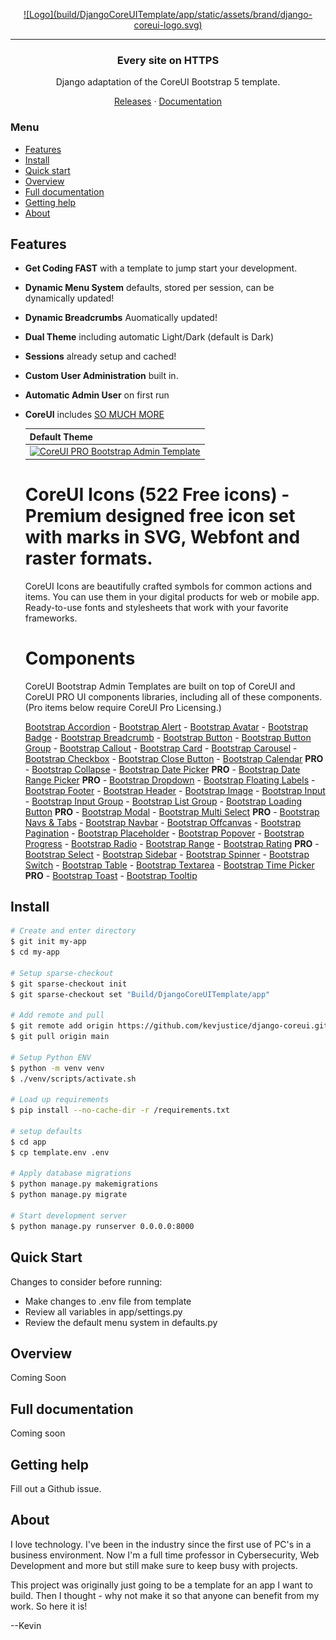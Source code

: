<p align="center">
	<a href="https://github.com/kevjustice/django-coreui">
		![Logo](build/DjangoCoreUITemplate/app/static/assets/brand/django-coreui-logo.svg)
	</a>
</p>


<hr>
<h3 align="center">Every site on HTTPS</h3>
<p align="center">Django adaptation of the CoreUI Bootstrap 5 template.</p>
<p align="center">
	<a href="https://github.com/kevjustice/django-coreui/releases">Releases</a> ·
	<a href="https://github.com/kevjustice/django-coreui">Documentation</a>
</p>

### Menu

- [Features](#features)
- [Install](#install)
- [Quick start](#quick-start)
- [Overview](#overview)
- [Full documentation](#full-documentation)
- [Getting help](#getting-help)
- [About](#about)

## Features

- **Get Coding FAST** with a template to jump start your development.
- **Dynamic Menu System** defaults, stored per session, can be dynamically updated!
- **Dynamic Breadcrumbs** Auomatically updated!
- **Dual Theme** including automatic Light/Dark (default is Dark)
- **Sessions** already setup and cached!
- **Custom User Administration** built in.
- **Automatic Admin User** on first run
- **CoreUI** includes [SO MUCH MORE](https://github.com/coreui/coreui-free-bootstrap-admin-template)

    | Default Theme | 
    | --- | 
    | [![CoreUI PRO Bootstrap Admin Template](https://coreui.io/images/templates/coreui_pro_default_light_dark.webp)](https://coreui.io/product/bootstrap-dashboard-template/?theme=default)

    # CoreUI Icons (522 Free icons) - Premium designed free icon set with marks in SVG, Webfont and raster formats.

    CoreUI Icons are beautifully crafted symbols for common actions and items. You can use them in your digital products for web or mobile app. Ready-to-use fonts and stylesheets that work with your favorite frameworks.

    # Components

    CoreUI Bootstrap Admin Templates are built on top of CoreUI and CoreUI PRO UI components libraries, including all of these components. (Pro items below require CoreUI Pro Licensing.)

    [Bootstrap Accordion](https://coreui.io/bootstrap/docs/components/accordion/)     - [Bootstrap Alert](https://coreui.io/bootstrap/docs/components/alert/)     - [Bootstrap Avatar](https://coreui.io/bootstrap/docs/components/avatar/)   - [Bootstrap Badge](https://coreui.io/bootstrap/docs/components/badge/)     - [Bootstrap Breadcrumb](https://coreui.io/bootstrap/docs/components/breadcrumb/)     - [Bootstrap Button](https://coreui.io/bootstrap/docs/components/button/)     - [Bootstrap Button Group](https://coreui.io/bootstrap/docs/components/button-group/)     - [Bootstrap Callout](https://coreui.io/bootstrap/docs/components/callout/)     - [Bootstrap Card](https://coreui.io/bootstrap/docs/components/card/)     - [Bootstrap Carousel](https://coreui.io/bootstrap/docs/components/carousel/)     - [Bootstrap Checkbox](https://coreui.io/bootstrap/docs/forms/checkbox/)     - [Bootstrap Close Button](https://coreui.io/bootstrap/docs/components/close-button/)     - [Bootstrap Calendar](https://coreui.io/bootstrap/docs/components/calendar/) **PRO**     - [Bootstrap Collapse](https://coreui.io/bootstrap/docs/components/collapse/)     - [Bootstrap Date Picker](https://coreui.io/bootstrap/docs/forms/date-picker/) **PRO**     - [Bootstrap Date Range Picker](https://coreui.io/bootstrap/docs/forms/date-range-picker/) **PRO**     - [Bootstrap Dropdown](https://coreui.io/bootstrap/docs/components/dropdown/)     - [Bootstrap Floating Labels](https://coreui.io/bootstrap/docs/forms/floating-labels/)     - [Bootstrap Footer](https://coreui.io/bootstrap/docs/components/footer/)     - [Bootstrap Header](https://coreui.io/bootstrap/docs/components/header/)     - [Bootstrap Image](https://coreui.io/bootstrap/docs/components/image/)     - [Bootstrap Input](https://coreui.io/bootstrap/docs/forms/input/)     - [Bootstrap Input Group](https://coreui.io/bootstrap/docs/forms/input-group/)     - [Bootstrap List Group](https://coreui.io/bootstrap/docs/components/list-group/)     - [Bootstrap Loading Button](https://coreui.io/bootstrap/docs/components/loading-button/) **PRO**    - [Bootstrap Modal](https://coreui.io/bootstrap/docs/components/modal/)     - [Bootstrap Multi Select](https://coreui.io/bootstrap/docs/forms/multi-select/) **PRO**     - [Bootstrap Navs & Tabs](https://coreui.io/bootstrap/docs/components/navs-tabs/)     - [Bootstrap Navbar](https://coreui.io/bootstrap/docs/components/navbar/)     - [Bootstrap Offcanvas](https://coreui.io/bootstrap/docs/components/offcanvas/)     - [Bootstrap Pagination](https://coreui.io/bootstrap/docs/components/pagination/)     - [Bootstrap Placeholder](https://coreui.io/bootstrap/docs/components/placeholder/)     - [Bootstrap Popover](https://coreui.io/bootstrap/docs/components/popover/)     - [Bootstrap Progress](https://coreui.io/bootstrap/docs/components/progress/)     - [Bootstrap Radio](https://coreui.io/bootstrap/docs/forms/radio/)     - [Bootstrap Range](https://coreui.io/bootstrap/docs/forms/range/)     - [Bootstrap Rating](https://coreui.io/bootstrap/docs/forms/rating/) **PRO**     - [Bootstrap Select](https://coreui.io/bootstrap/docs/forms/select/)     - [Bootstrap Sidebar](https://coreui.io/bootstrap/docs/components/sidebar/)     - [Bootstrap Spinner](https://coreui.io/bootstrap/docs/components/spinner/)     - [Bootstrap Switch](https://coreui.io/bootstrap/docs/forms/switch/)     - [Bootstrap Table](https://coreui.io/bootstrap/docs/components/table/)     - [Bootstrap Textarea](https://coreui.io/bootstrap/docs/forms/textarea/)     - [Bootstrap Time Picker](https://coreui.io/bootstrap/docs/forms/time-picker/) **PRO**     - [Bootstrap Toast](https://coreui.io/bootstrap/docs/components/toast/)     - [Bootstrap Tooltip](https://coreui.io/bootstrap/docs/components/tooltip/)


## Install

```bash
# Create and enter directory
$ git init my-app
$ cd my-app

# Setup sparse-checkout
$ git sparse-checkout init
$ git sparse-checkout set "Build/DjangoCoreUITemplate/app"

# Add remote and pull
$ git remote add origin https://github.com/kevjustice/django-coreui.git
$ git pull origin main

# Setup Python ENV
$ python -m venv venv
$ ./venv/scripts/activate.sh

# Load up requirements
$ pip install --no-cache-dir -r /requirements.txt 

# setup defaults
$ cd app
$ cp template.env .env

# Apply database migrations
$ python manage.py makemigrations
$ python manage.py migrate

# Start development server
$ python manage.py runserver 0.0.0.0:8000
```

## Quick Start

Changes to consider before running:
- Make changes to .env file from template
- Review all variables in app/settings.py
- Review the default menu system in defaults.py

## Overview

Coming Soon

## Full documentation

Coming soon

## Getting help 

Fill out a Github issue.

## About

I love technology.  I've been in the industry since the first use of PC's in a business environment.  Now I'm a full time professor in Cybersecurity, Web Development and more but still make sure to keep busy with projects.  

This project was originally just going to be a template for an app I want to build.  Then I thought - why not make it so that anyone can benefit from my work.  So here it is!

--Kevin